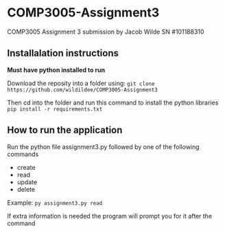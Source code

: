 # COMP3005-Assignment3
COMP3005 Assignment 3 submission by Jacob Wilde SN #101188310

## Installalation instructions
**Must have python installed to run**

Download the reposity into a folder using:
`git clone https://github.com/wildildee/COMP3005-Assignment3`

Then cd into the folder and run this command to install the python libraries
`pip install -r requirements.txt`

## How to run the application
Run the python file assignment3.py followed by one of the following commands

 - create
 - read
 - update
 - delete

Example: `py assignment3.py read`

If extra information is needed the program will prompt you for it after the command
